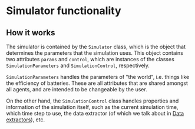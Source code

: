 # Simulator functionality

## How it works
The simulator is contained by the `Simulator` class, which is the object that determines the parameters that the simulation uses. This object contains two attributes `params` and `control`, which are instances of the classes `SimulationParameters` and `SimulationControl`, respectively.

`SimulationParameters` handles the parameters of "the world", i.e. things like the efficiency of batteries. These are all attributes that are shared amongst all agents, and are intended to be changeable by the user.

On the other hand, the `SimulationControl` class handles properties and information of the simulation itself, such as the current simulation time, which time step to use, the data extractor (of which we talk about in [Data extractors](data_extractor.md)), etc.
